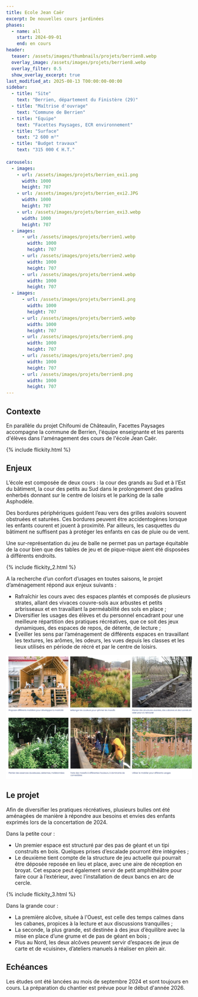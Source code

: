 ```yaml
---
title: Ecole Jean Caër
excerpt: De nouvelles cours jardinées
phases:
  - name: all
    start: 2024-09-01
    end: en cours
header:
  teaser: /assets/images/thumbnails/projets/berrien8.webp
  overlay_image: /assets/images/projets/berrien8.webp
  overlay_filter: 0.5
  show_overlay_excerpt: true
last_modified_at: 2025-08-13 T00:00:00-00:00
sidebar:
  - title: "Site"
    text: "Berrien, département du Finistère (29)"
  - title: "Maîtrise d'ouvrage"
    text: "Commune de Berrien"
  - title: "Equipe"
    text: "Facettes Paysages, ECR environnement"
  - title: "Surface"
    text: "2 600 m²"
  - title: "Budget travaux"
    text: "315 000 € H.T."
    
carousels:
  - images:
    - url: /assets/images/projets/berrien_exi1.png
      width: 1000
      height: 707
    - url: /assets/images/projets/berrien_exi2.JPG
      width: 1000
      height: 707
    - url: /assets/images/projets/berrien_exi3.webp
      width: 1000
      height: 707
  - images:
      - url: /assets/images/projets/berrien1.webp
        width: 1000
        height: 707
      - url: /assets/images/projets/berrien2.webp
        width: 1000
        height: 707
      - url: /assets/images/projets/berrien4.webp
        width: 1000
        height: 707
  - images:
      - url: /assets/images/projets/berrien41.png
        width: 1000
        height: 707
      - url: /assets/images/projets/berrien5.webp
        width: 1000
        height: 707
      - url: /assets/images/projets/berrien6.png
        width: 1000
        height: 707
      - url: /assets/images/projets/berrien7.png
        width: 1000
        height: 707
      - url: /assets/images/projets/berrien8.png
        width: 1000
        height: 707
---
```

## Contexte

En parallèle du projet Chifoumi de Châteaulin, Facettes Paysages accompagne la commune de Berrien, l'équipe enseignante et les parents d'élèves dans l'aménagement des cours de l'école Jean Caër.

{% include flickity.html %}

## Enjeux

L’école est composée de deux cours : la cour des grands au Sud et à l’Est du bâtiment, la cour des petits au Sud dans le prolongement des gradins enherbés donnant sur le centre de loisirs et le parking de la salle Asphodèle.


Des bordures périphériques guident l’eau vers des grilles avaloirs souvent obstruées et saturées. Ces bordures peuvent être accidentogènes lorsque les enfants courent et jouent à proximité. 
Par ailleurs, les casquettes du bâtiment ne suffisent pas à protéger les enfants en cas de pluie ou de vent.


Une sur-représentation du jeu de balle ne permet pas un partage équitable de la cour bien que des tables de jeu et de pique-nique aient été disposées à différents endroits.

{% include flickity_2.html %}

A la recherche d’un confort d’usages en toutes saisons, le projet d’aménagement répond aux enjeux suivants : 
* Rafraîchir les cours avec des espaces plantés et composés de plusieurs strates, allant des vivaces couvre-sols aux arbustes et petits arbrisseaux et en travaillant la perméabilité des sols en place ;
* Diversifier les usages des élèves et du personnel encadrant pour une meilleure répartition des pratiques récréatives, que ce soit des jeux dynamiques, des espaces de repos, de détente, de lecture ;
* Eveiller les sens par l’aménagement de différents espaces en travaillant les textures, les arômes, les odeurs, les vues depuis les classes et les lieux utilisés en période de récré et par le centre de loisirs.

![photos_de_références_inspirantes](/assets/images/projets/berrien3.webp)

## Le projet

Afin de diversifier les pratiques récréatives, plusieurs bulles ont été aménagées de manière à répondre aux besoins et envies des enfants exprimés lors de la concertation de 2024.


Dans la petite cour :
* Un premier espace est structuré par des pas de géant et un tipi construits en bois. Quelques prises d’escalade pourront être intégrées ;
* Le deuxième tient compte de la structure de jeu actuelle qui pourrait être déposée reposée en lieu et place, avec une aire de réception en broyat. Cet espace peut également servir de petit amphithéâtre pour faire cour à l’extérieur, avec l’installation de deux bancs en arc de cercle. 

{% include flickity_3.html %}

Dans la grande cour : 
* La première alcôve, située à l'Ouest, est celle des temps calmes dans les cabanes, propices à la lecture et aux discussions tranquilles ;
* La seconde, la plus grande, est destinée à des jeux d’équilibre avec la mise en place d’une grume et de pas de géant en bois ;
* Plus au Nord, les deux alcôves peuvent servir d’espaces de jeux de carte et de «cuisine», d’ateliers manuels à réaliser en plein air.

## Echéances

Les études ont été lancées au mois de septembre 2024 et sont toujours en cours. La préparation du chantier est prévue pour le début d'année 2026.




